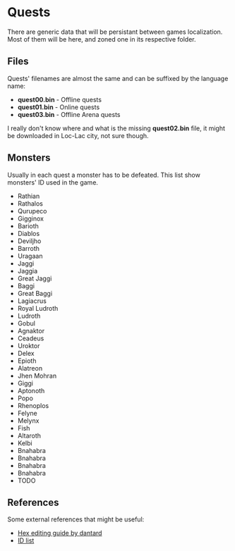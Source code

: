 # Quests

There are generic data that will be persistant between games localization. Most of them will be here, and zoned one in its respective folder.

## Files
Quests' filenames are almost the same and can be suffixed by the language name:
 * **quest00.bin** - Offline quests
 * **quest01.bin** - Online quests
 * **quest03.bin** - Offline Arena quests

I really don't know where and what is the missing **quest02.bin** file, it might be downloaded in Loc-Lac city, not sure though.

## Monsters
Usually in each quest a monster has to be defeated. This list show monsters' ID used in the game.

 * Rathian
 * Rathalos
 * Qurupeco
 * Gigginox
 * Barioth
 * Diablos
 * Deviljho
 * Barroth
 * Uragaan
 * Jaggi
 * Jaggia
 * Great Jaggi
 * Baggi
 * Great Baggi
 * Lagiacrus
 * Royal Ludroth
 * Ludroth
 * Gobul
 * Agnaktor
 * Ceadeus
 * Uroktor
 * Delex
 * Epioth
 * Alatreon
 * Jhen Mohran
 * Giggi
 * Aptonoth
 * Popo
 * Rhenoplos
 * Felyne
 * Melynx
 * Fish
 * Altaroth
 * Kelbi
 * Bnahabra
 * Bnahabra
 * Bnahabra
 * Bnahabra
 * TODO

## References
Some external references that might be useful:
 - [Hex editing guide by dantard](https://web.archive.org/web/20150603003052/http://forums.minegarde.com/topic/184-hex-editing-guide-by-dantard/)
 - [ID list](https://github.com/sepalani/MH3DB)
